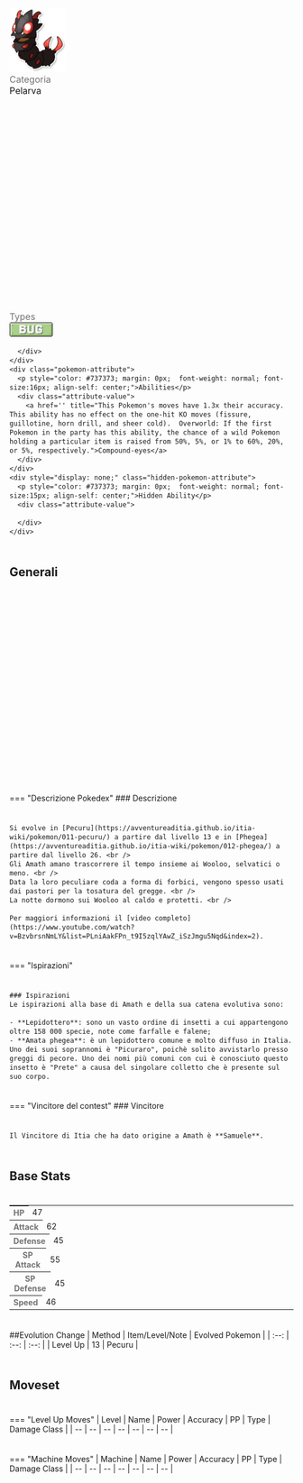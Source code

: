 <div class="pokemon-attribute-container">
  <img src="../../img/pokemon/amath.png" width="100"/>

  <div style="display: grid; grid-template-rows: 1fr 1fr 1fr; row-gap: 0.5rem;">
    <div class="pokemon-attribute">
    <p style="color: #737373; margin: 0px;  font-weight: normal; font-size:16px; align-self: center;">Categoria</p>
    <div class="attribute-value">
      <p style="margin: 0px;  font-weight: normal; font-size:16px; align-self: center;">Pelarva</p>
    </div>
  </div>
    <div class="pokemon-attribute">
      <p style="color: #737373; margin: 0px; font-weight: normal; font-size: 16px; align-self: center;">Types</p>
      <div class="attribute-value" style="column-gap: 0.5rem;">
        <img src='../../img/types/bug.png' style='width: 77px; height: 26px;'/> 

      </div>
    </div>
    <div class="pokemon-attribute">
      <p style="color: #737373; margin: 0px;  font-weight: normal; font-size:16px; align-self: center;">Abilities</p>
      <div class="attribute-value">
        <a href='' title="This Pokemon's moves have 1.3x their accuracy.  This ability has no effect on the one-hit KO moves (fissure, guillotine, horn drill, and sheer cold).  Overworld: If the first Pokemon in the party has this ability, the chance of a wild Pokemon holding a particular item is raised from 50%, 5%, or 1% to 60%, 20%, or 5%, respectively.">Compound-eyes</a> 
      </div>
    </div>
    <div style="display: none;" class="hidden-pokemon-attribute">
      <p style="color: #737373; margin: 0px;  font-weight: normal; font-size:15px; align-self: center;">Hidden Ability</p>
      <div class="attribute-value">  

      </div>
    </div>
  </div>
</div>


## Generali

=== "Descrizione Pokedex"
    ### Descrizione

    Si evolve in [Pecuru](https://avventureaditia.github.io/itia-wiki/pokemon/011-pecuru/) a partire dal livello 13 e in [Phegea](https://avventureaditia.github.io/itia-wiki/pokemon/012-phegea/) a partire dal livello 26. <br />
    Gli Amath amano trascorrere il tempo insieme ai Wooloo, selvatici o meno. <br />
    Data la loro peculiare coda a forma di forbici, vengono spesso usati dai pastori per la tosatura del gregge. <br />
    La notte dormono sui Wooloo al caldo e protetti. <br />

    Per maggiori informazioni il [video completo](https://www.youtube.com/watch?v=BzvbrsnNmLY&list=PLniAakFPn_t9I5zqlYAwZ_iSzJmgu5Nqd&index=2).

=== "Ispirazioni"

    ### Ispirazioni
    Le ispirazioni alla base di Amath e della sua catena evolutiva sono:
    
    - **Lepidottero**: sono un vasto ordine di insetti a cui appartengono oltre 158 000 specie, note come farfalle e falene;
    - **Amata phegea**: è un lepidottero comune e molto diffuso in Italia. Uno dei suoi soprannomi è "Picuraro", poichè solito avvistarlo presso greggi di pecore. Uno dei nomi più comuni con cui è conosciuto questo insetto è "Prete" a causa del singolare colletto che è presente sul suo corpo.

=== "Vincitore del contest"
    ### Vincitore

    Il Vincitore di Itia che ha dato origine a Amath è **Samuele**.

## Base Stats
<table style="width: 100%">
  <tbody style="width: 100%;">
    <tr style="display: flex; align-items: center;">
      <th style="color: #737373;" >HP</th>
      <td style="border-top: none; width: 70px">47</td>
      <td style="width: 100%; min-width: 450px; border-top: none;">
        <div style="width: 18%;" class="ranking-bar rank-2">
        </div>
      </td>
    </tr>
    <tr style="display: flex; align-items: center;">
      <th style="color: #737373;">Attack</th>
      <td style="border-top: none; width: 70px">62</td>
      <td style="width: 100%; min-width: 450px; border-top: none;">
        <div style="width: 24%;" class="ranking-bar rank-3">
        </div>
      </td>
    </tr>
    <tr style="display: flex; align-items: center;">
      <th style="color: #737373;">Defense</th>
      <td style="border-top: none; width: 70px">45</td>
      <td style="width: 100%; min-width: 450px; border-top: none;">
        <div style="width: 17%;" class="ranking-bar rank-2">
        </div>
      </td>
    </tr>
    <tr style="display: flex; align-items: center;">
      <th style="color: #737373;">SP Attack</th>
      <td style="border-top: none; width: 70px">55</td>
      <td style="width: 100%; min-width: 450px; border-top: none;">
        <div style="width: 21%;" class="ranking-bar rank-3">
        </div>
      </td>
    </tr>
    <tr style="display: flex; align-items: center;">
      <th style="color: #737373;">SP Defense</th>
      <td style="border-top: none; width: 70px">45</td>
      <td style="width: 100%; min-width: 450px; border-top: none;">
        <div style="width: 17%;" class="ranking-bar rank-2">
        </div>
      </td>
    </tr>
    <tr style="display: flex; align-items: center;">
      <th style="color: #737373;">Speed</th>
      <td style="border-top: none; width: 70px">46</td>
      <td style="width: 100%; min-width: 450px; border-top: none;">
        <div style="width: 18%;" class="ranking-bar rank-2">
        </div>
      </td>
    </tr>
  </tbody>
</table>

##Evolution Change
| Method | Item/Level/Note | Evolved Pokemon |
        | :--: | :--: | :--: |
        | Level Up | 13 | Pecuru |
        



## Moveset

=== "Level Up Moves"
    | Level | Name | Power | Accuracy | PP | Type | Damage Class |
        | -- | -- | -- | -- | -- | -- | -- |
        
        

=== "Machine Moves"
    | Machine | Name | Power | Accuracy | PP | Type | Damage Class |
        | -- | -- | -- | -- | -- | -- | -- |
        
        
